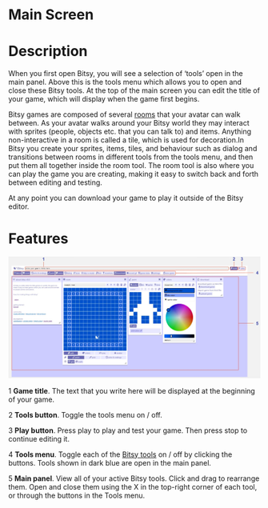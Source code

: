 # Main Screen

<h1>Description</h1>

When you first open Bitsy, you will see a selection of ‘tools’ open in the main panel. Above this is the tools menu which allows you to open and close these Bitsy tools. At the top of the main screen you can edit the title of your game, which will display when the game first begins.  

Bitsy games are composed of several [rooms](../tools/room) that your avatar can walk between. 
As your avatar walks around your Bitsy world they may interact with sprites (people, objects etc. that you can talk to) and items. Anything non-interactive in a room is called a tile, which is used for decoration.In Bitsy you create your sprites, items, tiles, and behaviour such as dialog and transitions between rooms in different tools from the tools menu, and then put them all together inside the room tool. The room tool is also where you can play the game you are creating, making it easy to switch back and forth between editing and testing.  

At any point you can download your game to play it outside of the Bitsy editor.  

<h1>Features</h1>

![main screen of Bitsy](.images/mainScreen.JPG)

1 <b>Game title</b>. The text that you write here will be displayed at the beginning of your game.

2 <b>Tools button</b>. Toggle the tools menu on / off.

3 <b>Play button</b>. Press play to play and test your game. Then press stop to continue editing it.

4 <b>Tools menu</b>. Toggle each of the [Bitsy tools](../category/tools) on / off by clicking the buttons. Tools shown in dark blue are open in the main panel.

5 <b>Main panel</b>. View all of your active Bitsy tools. Click and drag to rearrange them. Open and close them using the X in the top-right corner of each tool, or through the buttons in the Tools menu.

